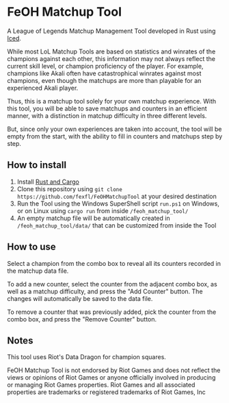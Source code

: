 # FeOH Matchup Tool
A League of Legends Matchup Management Tool developed in Rust using [Iced](https://iced.rs/).

While most LoL Matchup Tools are based on statistics and winrates of the champions against each other, this information may not always reflect the current skill level, or champion proficiency of the player. For example, champions like Akali often have catastrophical winrates against most champions, even though the matchups are more than playable for an experienced Akali player.

Thus, this is a matchup tool solely for your own matchup experience. With this tool, you will be able to save matchups and counters in an efficient manner, with a distinction in matchup difficulty in three different levels.

But, since only your own experiences are taken into account, the tool will be empty from the start, with the ability to fill in counters and matchups step by step.

## How to install
1. Install [Rust and Cargo](https://www.rust-lang.org/tools/install)
2. Clone this repository using ```git clone https://github.com/fexfl/FeOHMatchupTool``` at your desired destination
3. Run the Tool using the Windows SuperShell script ```run.ps1``` on Windows, or on Linux using ```cargo run``` from inside ```/feoh_matchup_tool/```
4. An empty matchup file will be automatically created in ```/feoh_matchup_tool/data/``` that can be customized from inside the Tool

## How to use
Select a champion from the combo box to reveal all its counters recorded in the matchup data file.

To add a new counter, select the counter from the adjacent combo box, as well as a matchup difficulty, and press the "Add Counter" button.
The changes will automatically be saved to the data file.

To remove a counter that was previously added, pick the counter from the combo box, and press the "Remove Counter" button.

## Notes
This tool uses Riot's Data Dragon for champion squares.

FeOH Matchup Tool is not endorsed by Riot Games and does not reflect the views or opinions of Riot Games or anyone officially involved in producing or managing Riot Games properties. Riot Games and all associated properties are trademarks or registered trademarks of Riot Games, Inc
